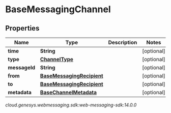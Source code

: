 # BaseMessagingChannel


## Properties

| Name | Type | Description | Notes |
| ------------ | ------------- | ------------- | ------------- |
| **time** | **String** |  |  [optional] |
| **type** | [**ChannelType**](ChannelType) |  |  [optional] |
| **messageId** | **String** |  |  [optional] |
| **from** | [**BaseMessagingRecipient**](BaseMessagingRecipient) |  |  [optional] |
| **to** | [**BaseMessagingRecipient**](BaseMessagingRecipient) |  |  [optional] |
| **metadata** | [**BaseChannelMetadata**](BaseChannelMetadata) |  |  [optional] |




_cloud.genesys.webmessaging.sdk:web-messaging-sdk:14.0.0_
